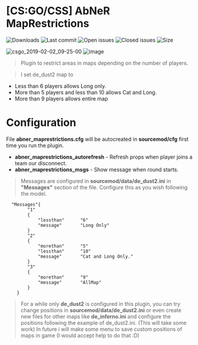 # [CS:GO/CSS] AbNeR MapRestrictions

![Downloads](https://img.shields.io/github/downloads/abnerfs/maprestrictions/total) ![Last commit](https://img.shields.io/github/last-commit/abnerfs/maprestrictions "Last commit") ![Open issues](https://img.shields.io/github/issues/abnerfs/maprestrictions "Open Issues") ![Closed issues](https://img.shields.io/github/issues-closed/abnerfs/maprestrictions "Closed Issues") ![Size](https://img.shields.io/github/repo-size/abnerfs/dontpad-api "Size")

![csgo_2019-02-02_09-25-00](https://user-images.githubusercontent.com/14078661/52163704-17be2800-26cd-11e9-8d09-2c859b513043.jpg)
![image](https://user-images.githubusercontent.com/14078661/133135386-28f08adc-bcc2-4dd3-a667-fe77b642effd.png)



  > Plugin to restrict areas in maps depending on the number of players.
  
> I set de_dust2 map to
  
 - Less than 6 players allows Long only.
 - More than 5 players and less than 10 allows Cat and Long.
 - More than 9 players allows entire map
 
# Configuration

File **abner_maprestrictions.cfg** will be autocreated in **sourcemod/cfg** first time you run the plugin.

- **abner_maprestrictions_autorefresh** - Refresh props when player joins a team our disconnect.
- **abner_maprestrictions_msgs** - Show message when round starts.

> Messages are configured in  **sourcemod/data/de_dust2.ini** in **"Messages"** section of the file. Configure this as you wish following the model.
 
``` 
  "Messages"{
		"1"
		{
			"lessthan"		"6"
			"message"		"Long Only"
		}
		"2"
		{
			"morethan"		"5"
			"lessthan"		"10"
			"message"		"Cat and Long Only."
		}
		"3"
		{
			"morethan"		"9"
			"message"		"AllMap"
		}
	}
 ``` 
 
 > For a while only **de_dust2** is configured in this plugin, you can try change positions in **sourcemod/data/de_dust2.ini** or even create new files for other maps like **de_inferno.ini** and configure the positions following the example of de_dust2.ini. (This will take some work)
 > In future i will make some menu to save custom positions of maps in game (I would accept help to do that :D)
 

